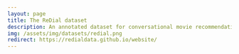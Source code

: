 ```yaml
---
layout: page
title: The ReDial dataset
description: An annotated dataset for conversational movie recommendation.
img: /assets/img/datasets/redial.png
redirect: https://redialdata.github.io/website/
---
```

